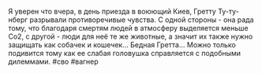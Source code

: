 Я уверен что вчера, в день приезда в воюющий Киев, Гретту Ту-ту-нберг разрывали противоречивые чувства. С одной стороны - она рада тому, что благодаря смертям людей в атмосферу выделяется меньше Co2, с другой - люди для неё те же животные, а значит их также нужно защищать как собачек и кошечек...
Бедная Гретта... Можно только подивится тому как ее слабая головушка справляется с подобными дилеммами.
#сво #вагнер